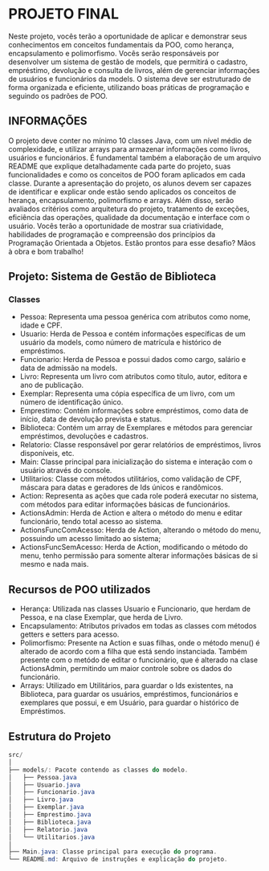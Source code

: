 # PROJETO FINAL

Neste projeto, vocês terão a oportunidade de aplicar e demonstrar seus conhecimentos em conceitos fundamentais da POO, como herança, encapsulamento e polimorfismo. Vocês serão responsáveis por desenvolver um sistema de gestão de models, que permitirá o cadastro, empréstimo, devolução e consulta de livros, além de gerenciar informações de usuários e funcionários da models. O sistema deve ser estruturado de forma organizada e eficiente, utilizando boas práticas de programação e seguindo os padrões de POO.

## INFORMAÇÕES

O projeto deve conter no mínimo 10 classes Java, com um nível médio de complexidade, e utilizar arrays para armazenar informações como livros, usuários e funcionários. É fundamental também a elaboração de um arquivo README que explique detalhadamente cada parte do projeto, suas funcionalidades e como os conceitos de POO foram aplicados em cada classe. Durante a apresentação do projeto, os alunos devem ser capazes de identificar e explicar onde estão sendo aplicados os conceitos de herança, encapsulamento, polimorfismo e arrays. Além disso, serão avaliados critérios como arquitetura do projeto, tratamento de exceções, eficiência das operações, qualidade da documentação e interface com o usuário. Vocês terão a oportunidade de mostrar sua criatividade, habilidades de programação e compreensão dos princípios da Programação Orientada a Objetos. Estão prontos para esse desafio? Mãos à obra e bom trabalho!

## Projeto: Sistema de Gestão de Biblioteca

### Classes

- Pessoa: Representa uma pessoa genérica com atributos como nome, idade e CPF.
- Usuario: Herda de Pessoa e contém informações específicas de um usuário da models, como número de matrícula e histórico de empréstimos.
- Funcionario: Herda de Pessoa e possui dados como cargo, salário e data de admissão na models.
- Livro: Representa um livro com atributos como título, autor, editora e ano de publicação.
- Exemplar: Representa uma cópia específica de um livro, com um número de identificação único.
- Emprestimo: Contém informações sobre empréstimos, como data de início, data de devolução prevista e status.
- Biblioteca: Contém um array de Exemplares e métodos para gerenciar empréstimos, devoluções e cadastros.
- Relatorio: Classe responsável por gerar relatórios de empréstimos, livros disponíveis, etc.
- Main: Classe principal para inicialização do sistema e interação com o usuário através do console.
- Utilitarios: Classe com métodos utilitários, como validação de CPF, máscara para datas e geradores de Ids únicos e randômicos.
- Action: Representa as ações que cada role poderá executar no sistema, com métodos para editar informações básicas de funcionários.
- ActionsAdmin: Herda de Action e altera o método do menu e editar funcionário, tendo total acesso ao sistema.
- ActionsFuncComAcesso: Herda de Action, alterando o método do menu, possuindo um acesso limitado ao sistema;
- ActionsFuncSemAcesso: Herda de Action, modificando o método do menu, tenho permissão para somente alterar informações básicas de si mesmo e nada mais.

## Recursos de POO utilizados

- Herança: Utilizada nas classes Usuario e Funcionario, que herdam de Pessoa, e na clase Exemplar, que herda de Livro.
- Encapsulamento: Atributos privados em todas as classes com métodos getters e setters para acesso.
- Polimorfismo: Presente na Action e suas filhas, onde o método menu() é alterado de acordo com a filha que está sendo instanciada. Também presente com o metódo de editar o funcionário, que é alterado na clase ActionsAdmin, permitindo um maior controle sobre os dados do funcionário.
- Arrays: Utilizado em Utilitários, para guardar o Ids existentes, na Biblioteca, para guardar os usuários, empréstimos, funcionários e exemplares que possui, e em Usuário, para guardar o histórico de Empréstimos.

## Estrutura do Projeto

```java
src/
│
├── models/: Pacote contendo as classes do modelo.
│   ├── Pessoa.java
│   ├── Usuario.java
│   ├── Funcionario.java
│   ├── Livro.java
│   ├── Exemplar.java
│   ├── Emprestimo.java
│   ├── Biblioteca.java
│   ├── Relatorio.java
│   └── Utilitarios.java
│
├── Main.java: Classe principal para execução do programa.
└── README.md: Arquivo de instruções e explicação do projeto.
```
